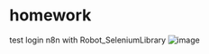 # homework
test login n8n with Robot_SeleniumLibrary
![image](https://github.com/user-attachments/assets/39dd991d-727e-461e-bd89-c390219fb1db)
